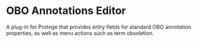 # OBO Annotations Editor #

A plug-in for Protege that provides entry fields for standard OBO annotation properties, as well as menu actions such as term obsoletion.
